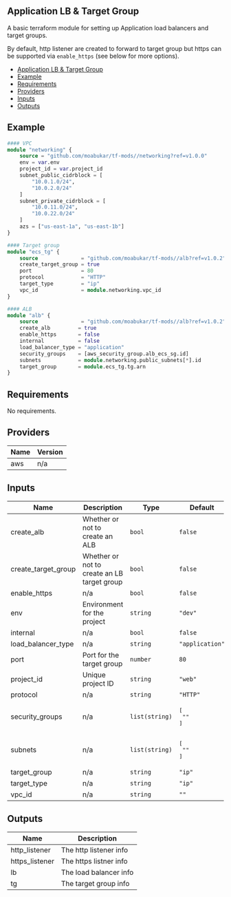 ## Application LB & Target Group

A basic terraform module for setting up Application load balancers and target groups. 

By default, http listener are created to forward to target group but https can be supported via `enable_https` (see below for more options).

- [Application LB \& Target Group](#application-lb--target-group)
- [Example](#example)
- [Requirements](#requirements)
- [Providers](#providers)
- [Inputs](#inputs)
- [Outputs](#outputs)

## Example

```tf
#### VPC 
module "networking" {
    source = "github.com/moabukar/tf-mods//networking?ref=v1.0.0"
    env = var.env
    project_id = var.project_id
    subnet_public_cidrblock = [
        "10.0.1.0/24",
        "10.0.2.0/24"
    ]
    subnet_private_cidrblock = [
        "10.0.11.0/24",
        "10.0.22.0/24"
    ]
    azs = ["us-east-1a", "us-east-1b"]
}

#### Target group 
module "ecs_tg" {
    source              = "github.com/moabukar/tf-mods//alb?ref=v1.0.2"
    create_target_group = true
    port                = 80
    protocol            = "HTTP"
    target_type         = "ip"
    vpc_id              = module.networking.vpc_id
}

#### ALB 
module "alb" {
    source              = "github.com/moabukar/tf-mods//alb?ref=v1.0.2"
    create_alb         = true
    enable_https       = false
    internal           = false
    load_balancer_type = "application"
    security_groups    = [aws_security_group.alb_ecs_sg.id]
    subnets            = module.networking.public_subnets[*].id
    target_group       = module.ecs_tg.tg.arn
}
```

## Requirements

No requirements.

## Providers

| Name | Version |
|------|---------|
| aws | n/a |

## Inputs

| Name | Description | Type | Default | Required |
|------|-------------|------|---------|:--------:|
| create\_alb | Whether or not to create an ALB | `bool` | `false` | no |
| create\_target\_group | Whether or not to create an LB target group | `bool` | `false` | no |
| enable\_https | n/a | `bool` | `false` | no |
| env | Environment for the project | `string` | `"dev"` | no |
| internal | n/a | `bool` | `false` | no |
| load\_balancer\_type | n/a | `string` | `"application"` | no |
| port | Port for the target group | `number` | `80` | no |
| project\_id | Unique project ID | `string` | `"web"` | no |
| protocol | n/a | `string` | `"HTTP"` | no |
| security\_groups | n/a | `list(string)` | <pre>[<br>  ""<br>]</pre> | no |
| subnets | n/a | `list(string)` | <pre>[<br>  ""<br>]</pre> | no |
| target\_group | n/a | `string` | `"ip"` | no |
| target\_type | n/a | `string` | `"ip"` | no |
| vpc\_id | n/a | `string` | `""` | no |

## Outputs

| Name | Description |
|------|-------------|
| http\_listener | The http listener info |
| https\_listener | The https listner info |
| lb | The load balancer info |
| tg | The target group info |
